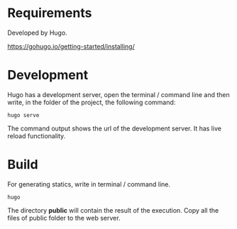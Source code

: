 # Requirements

Developed by Hugo.

https://gohugo.io/getting-started/installing/

# Development

Hugo has a development server, open the terminal / command line and then write, in the folder of the project, the following command:

```
hugo serve
```

The command output shows the url of the development server. It has live reload functionality.

# Build

For generating statics, write in terminal / command line.

```
hugo
```

The directory **public** will contain the result of the execution. Copy all the files of public folder to the web server.

